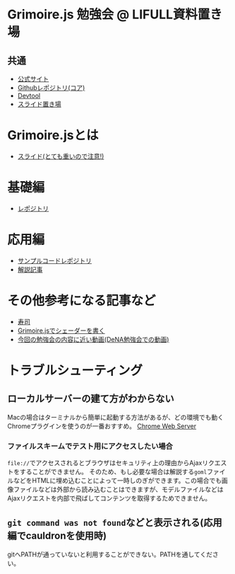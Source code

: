 # Grimoire.js 勉強会 @ LIFULL資料置き場

## 共通

* [公式サイト](https://grimoire.gl)
* [Githubレポジトリ(コア)](https://github.com/GrimoireGL/GrimoireJS)
* [Devtool](https://chrome.google.com/webstore/detail/grimoirejs-devtool/omimnfbmgdcigbdpehonlfbjhdajakhn?hl=ja)
* [スライド置き場](https://drive.google.com/drive/u/1/folders/0Bx1zL-xVze-GVmZzNDV2TlhUTUk)

# Grimoire.jsとは

* [スライド(とても重いので注意!)](https://kyasbal-1994.github.io/wejs/)

# 基礎編

* [レポジトリ](https://github.com/GrimoireGL/tutorial2)

# 応用編

* [サンプルコードレポジトリ](https://github.com/GrimoireGL/tutorial3)
* [解説記事](http://qiita.com/moajo/items/ca1b1de7bffbe3b591c7)

# その他参考になる記事など

* [寿司](https://pnlybubbles.github.io/custom-sushi-3d/)
* [Grimoire.jsでシェーダーを書く](http://qiita.com/kyasbal_1994/items/cff1466719934f461ca8)
* [今回の勉強会の内容に近い動画(DeNA勉強会での動画)](https://crash.academy/class/92/)

# トラブルシューティング

## ローカルサーバーの建て方がわからない

Macの場合はターミナルから簡単に起動する方法があるが、どの環境でも動くChromeプラグインを使うのが一番おすすめ。
[Chrome Web Server](https://chrome.google.com/webstore/detail/web-server-for-chrome/ofhbbkphhbklhfoeikjpcbhemlocgigb?hl=ja)

### ファイルスキームでテスト用にアクセスしたい場合

`file://`でアクセスされるとブラウザはセキュリティ上の理由からAjaxリクエストをすることができません。
そのため、もし必要な場合は解説する`goml`ファイルなどをHTMLに埋め込むことによって一時しのぎができます。この場合でも画像ファイルなどは外部から読み込むことはできますが、モデルファイルなどはAjaxリクエストを内部で飛ばしてコンテンツを取得するためできません。

## `git command was not found`などと表示される(応用編でcauldronを使用時)

gitへPATHが通っていないと利用することができない。PATHを通してください。
